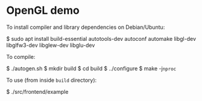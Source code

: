 OpenGL demo
===========

To install compiler and library dependencies on Debian/Ubuntu:

$ sudo apt install build-essential autotools-dev autoconf automake libgl-dev libglfw3-dev libglew-dev libglu-dev

To compile:

$ ./autogen.sh
$ mkdir build
$ cd build
$ ../configure
$ make -j`nproc`

To use (from inside `build` directory):

$ ./src/frontend/example
